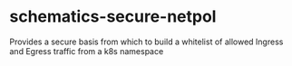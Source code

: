 # schematics-secure-netpol
Provides a secure basis from which to build a whitelist of allowed Ingress and Egress traffic from a k8s namespace
